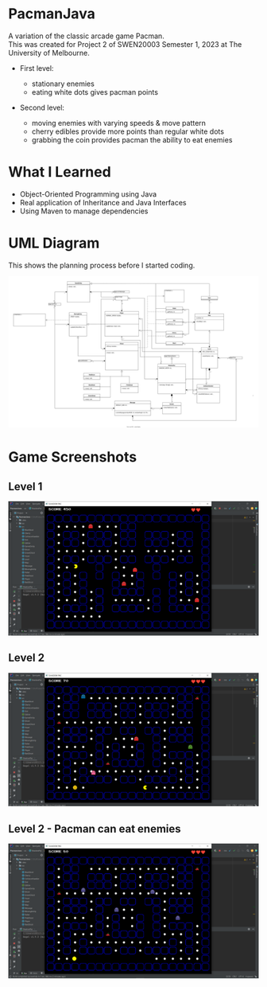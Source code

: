 # PacmanJava

A variation of the classic arcade game Pacman.\
This was created for Project 2 of SWEN20003 Semester 1, 2023 at The University of Melbourne.

* First level: 
    * stationary enemies
    * eating white dots gives pacman points

* Second level: 
    * moving enemies with varying speeds & move pattern
    * cherry edibles provide more points than regular white dots
    * grabbing the coin provides pacman the ability to eat enemies


# What I Learned
* Object-Oriented Programming using Java
* Real application of Inheritance and Java Interfaces
* Using Maven to manage dependencies


# UML Diagram 

This shows the planning process before I started coding.

![Alt text](./uml-diagram.svg)


# Game Screenshots

## Level 1
![Alt text](./screenshots/level-1.png)

## Level 2
![Alt text](./screenshots/level-2.png)

## Level 2 - Pacman can eat enemies
![Alt text](./screenshots/level-2-edible-enemies.png)
